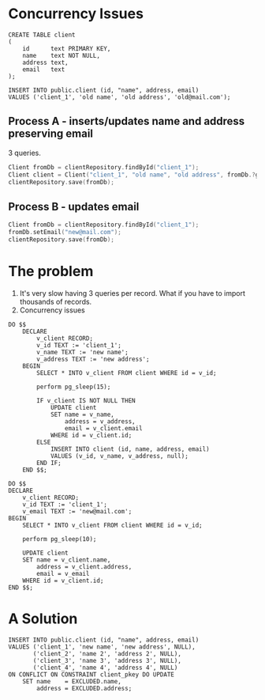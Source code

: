 # Concurrency Issues

```postgresql
CREATE TABLE client
(
    id      text PRIMARY KEY,
    name    text NOT NULL,
    address text,
    email   text
);

INSERT INTO public.client (id, "name", address, email)
VALUES ('client_1', 'old name', 'old address', 'old@mail.com');
```

## Process A - inserts/updates name and address preserving email

3 queries.
```kotlin
Client fromDb = clientRepository.findById("client_1");
Client client = Client("client_1", "old name", "old address", fromDb.?getEmail());
clientRepository.save(fromDb);
```

## Process B - updates email
```kotlin
Client fromDb = clientRepository.findById("client_1");
fromDb.setEmail("new@mail.com");
clientRepository.save(fromDb);
```

# The problem

1. It's very slow having 3 queries per record. What if you have to import thousands of records.
2. Concurrency issues

```postgresql
DO $$
    DECLARE
        v_client RECORD;
        v_id TEXT := 'client_1';
        v_name TEXT := 'new name';
        v_address TEXT := 'new address';
    BEGIN
        SELECT * INTO v_client FROM client WHERE id = v_id;

        perform pg_sleep(15);

        IF v_client IS NOT NULL THEN
            UPDATE client
            SET name = v_name,
                address = v_address,
                email = v_client.email
            WHERE id = v_client.id;
        ELSE
            INSERT INTO client (id, name, address, email)
            VALUES (v_id, v_name, v_address, null);
        END IF;
    END $$;
```

```postgresql
DO $$
DECLARE
    v_client RECORD;
    v_id TEXT := 'client_1';
    v_email TEXT := 'new@mail.com';
BEGIN
    SELECT * INTO v_client FROM client WHERE id = v_id;

   	perform pg_sleep(10);
   
    UPDATE client 
    SET name = v_client.name, 
        address = v_client.address, 
        email = v_email
    WHERE id = v_client.id;
END $$;
```

# A Solution
```postgresql
INSERT INTO public.client (id, "name", address, email)
VALUES ('client_1', 'new name', 'new address', NULL),
       ('client_2', 'name 2', 'address 2', NULL),
       ('client_3', 'name 3', 'address 3', NULL),
       ('client_4', 'name 4', 'address 4', NULL)
ON CONFLICT ON CONSTRAINT client_pkey DO UPDATE
    SET name    = EXCLUDED.name,
        address = EXCLUDED.address;
```